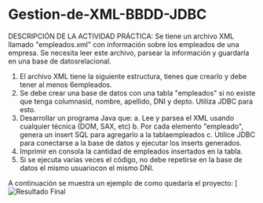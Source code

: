 # Gestion-de-XML-BBDD-JDBC
DESCRIPCIÓN DE LA ACTIVIDAD PRÁCTICA:
Se tiene un archivo XML llamado "empleados.xml" con información sobre los empleados de una empresa. Se necesita leer este archivo, parsear la información y guardarla en una base de datosrelacional.
1. El archivo XML tiene la siguiente estructura, tienes que crearlo y debe tener al menos 6empleados.
2. Se debe crear una base de datos con una tabla "empleados" si no existe que tenga columnasid, nombre, apellido, DNI y depto. Utiliza JDBC para esto.
3. Desarrollar un programa Java que:
	a. Lee y parsea el XML usando cualquier técnica (DOM, SAX, etc)
	b. Por cada elemento "empleado", genera un insert SQL para agregarlo a la tablaempleados
	c. Utilice JDBC para conectarse a la base de datos y ejecutar los inserts generados.
4. Imprimir en consola la cantidad de empleados insertados en la tabla.
5. Si se ejecuta varias veces el código, no debe repetirse en la base de datos el mismo usuariocon el mismo DNI.

A continuación se muestra un ejemplo de como quedaría el proyecto:
[![Resultado Final]([enlace_del_video](https://clipchamp.com/watch/zD7lA3c421i)https://clipchamp.com/watch/zD7lA3c421i)

